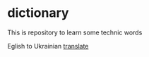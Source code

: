 # dictionary
This is repository to learn some technic words 

Eglish to Ukrainian [translate](eng_ukr.md)
